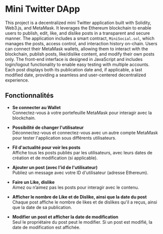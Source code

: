 # Mini Twitter DApp

This project is a decentralized mini Twitter application built with Solidity, Web3.js, and MetaMask. It leverages the Ethereum blockchain to enable users to publish, edit, like, and dislike posts in a transparent and secure manner. The application includes a smart contract, `MiniSocial.sol`, which manages the posts, access control, and interaction history on-chain. Users can connect their MetaMask wallets, allowing them to interact with the blockchain, publish posts, like/dislike content, and modify their own posts only. The front-end interface is designed in JavaScript and includes login/logout functionality to enable easy testing with multiple accounts. Each post displays both its publication date and, if applicable, a last modified date, providing a seamless and user-centered decentralized experience.

## Fonctionnalités

- **Se connecter au Wallet**  
  Connectez-vous à votre portefeuille MetaMask pour interagir avec la blockchain.
  
- **Possibilité de changer l'utilisateur**  
  Déconnectez-vous et connectez-vous avec un autre compte MetaMask pour tester l'application sous différents utilisateurs.

- **Fil d'actualité pour voir les posts**  
  Affiche tous les posts publiés par les utilisateurs, avec leurs dates de création et de modification (si applicable).

- **Ajouter un post (avec l'id de l'utilisateur)**  
  Publiez un message avec votre ID d'utilisateur (adresse Ethereum).

- **Faire un Like, dislike**  
  Aimez ou n’aimez pas les posts pour interagir avec le contenu.

- **Afficher le nombre de Like et de Dislike, ainsi que la date du post**  
  Chaque post affiche le nombre de likes et de dislikes qu'il a reçus, ainsi que la date de sa publication.

- **Modifier un post et afficher la date de modification**  
  Seul le propriétaire du post peut le modifier. Si un post est modifié, la date de modification est affichée.

